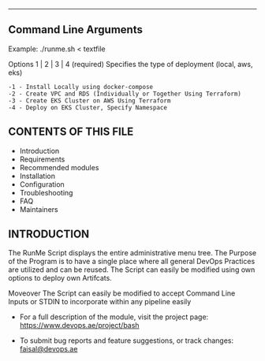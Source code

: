 ----------------------
Command Line Arguments
----------------------

Example:  ./runme.sh  < textfile

Options 1 | 2 | 3 | 4 
  (required) Specifies the type of deployment (local, aws, eks) 

    -1 - Install Locally using docker-compose 
    -2 - Create VPC and RDS (Individually or Together Using Terraform)
    -3 - Create EKS Cluster on AWS Using Terraform
    -4 - Deploy on EKS Cluster, Specify Namespace


CONTENTS OF THIS FILE
---------------------

 * Introduction
 * Requirements
 * Recommended modules
 * Installation
 * Configuration
 * Troubleshooting
 * FAQ
 * Maintainers


 INTRODUCTION
------------

The RunMe Script displays the entire administrative menu tree. The Purpose of the Program is 
to have a single place where all general DevOps Practices are utilized and can be reused. 
The Script can easily be modified using own options to deploy own Artifcats. 

Moveover The Script can easily be modified to accept Command Line Inputs or STDIN to incorporate within any pipeline easily

 * For a full description of the module, visit the project page:
   https://www.devops.ae/project/bash

 * To submit bug reports and feature suggestions, or track changes:
    faisal@devops.ae
